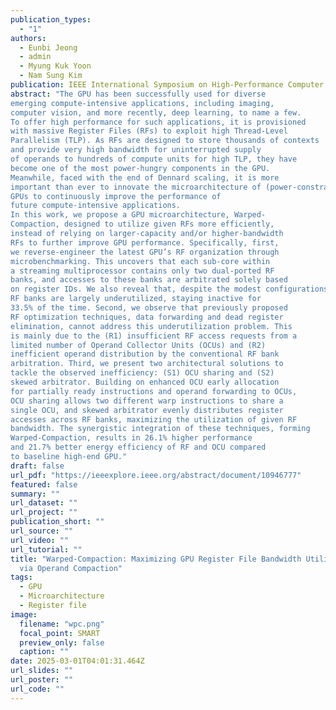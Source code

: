 ```yaml
---
publication_types:
  - "1"
authors:
  - Eunbi Jeong
  - admin
  - Myung Kuk Yoon
  - Nam Sung Kim
publication: IEEE International Symposium on High-Performance Computer Architecture (HPCA)
abstract: "The GPU has been successfully used for diverse
emerging compute-intensive applications, including imaging,
computer vision, and more recently, deep learning, to name a few.
To offer high performance for such applications, it is provisioned
with massive Register Files (RFs) to exploit high Thread-Level
Parallelism (TLP). As RFs are designed to store thousands of contexts
and provide very high bandwidth for uninterrupted supply
of operands to hundreds of compute units for high TLP, they have
become one of the most power-hungry components in the GPU.
Meanwhile, faced with the end of Dennard scaling, it is more
important than ever to innovate the microarchitecture of (power-constrained)
GPUs to continuously improve the performance of
future compute-intensive applications.
In this work, we propose a GPU microarchitecture, Warped-
Compaction, designed to utilize given RFs more efficiently,
instead of relying on larger-capacity and/or higher-bandwidth
RFs to further improve GPU performance. Specifically, first,
we reverse-engineer the latest GPU’s RF organization through
microbenchmarking. This uncovers that each sub-core within
a streaming multiprocessor contains only two dual-ported RF
banks, and accesses to these banks are arbitrated solely based
on register IDs. We also reveal that, despite the modest configurations,
RF banks are largely underutilized, staying inactive for
33.5% of the time. Second, we observe that previously proposed
RF optimization techniques, data forwarding and dead register
elimination, cannot address this underutilization problem. This
is mainly due to the (R1) insufficient RF access requests from a
limited number of Operand Collector Units (OCUs) and (R2)
inefficient operand distribution by the conventional RF bank
arbitration. Third, we present two architectural solutions to
tackle the observed inefficiency: (S1) OCU sharing and (S2)
skewed arbitrator. Building on enhanced OCU early allocation
for partially ready instructions and operand forwarding to OCUs,
OCU sharing allows two different warp instructions to share a
single OCU, and skewed arbitrator evenly distributes register
accesses across RF banks, maximizing the utilization of given RF
bandwidth. The synergistic integration of these techniques, forming
Warped-Compaction, results in 26.1% higher performance
and 21.7% better energy efficiency of RF and OCU compared
to baseline high-end GPU."
draft: false
url_pdf: "https://ieeexplore.ieee.org/abstract/document/10946777"
featured: false
summary: ""
url_dataset: ""
url_project: ""
publication_short: ""
url_source: ""
url_video: ""
url_tutorial: ""
title: "Warped-Compaction: Maximizing GPU Register File Bandwidth Utilization
  via Operand Compaction"
tags:
  - GPU
  - Microarchitecture
  - Register file
image:
  filename: "wpc.png"
  focal_point: SMART
  preview_only: false
  caption: ""
date: 2025-03-01T04:01:31.464Z
url_slides: ""
url_poster: ""
url_code: ""
---
```

